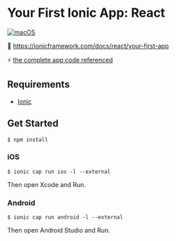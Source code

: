 # Your First Ionic App: React

[![macOS](https://img.shields.io/badge/macOS-Catalina-black)](https://developer.apple.com/macos/)

:book: https://ionicframework.com/docs/react/your-first-app

:zap: [the complete app code referenced](https://github.com/ionic-team/photo-gallery-capacitor-react)

## Requirements

* [Ionic](https://github.com/ykws/hello-ionic)

## Get Started

```
$ npm install
```

### iOS

```
$ ionic cap run ios -l --external
```

Then open Xcode and Run.

### Android

```
$ ionic cap run android -l --external
```

Then open Android Studio and Run.
